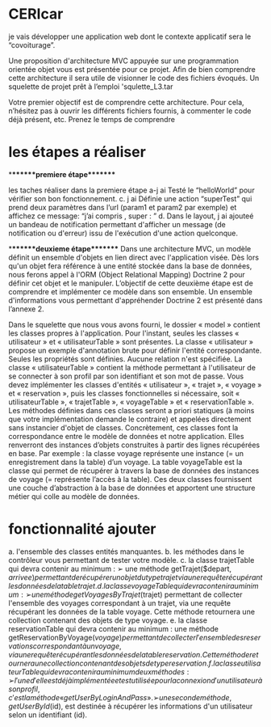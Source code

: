 # CERIcar

je vais développer une application web dont le contexte applicatif sera le “covoiturage”.

Une proposition d'architecture MVC appuyée sur une programmation orientée objet vous est
présentée pour ce projet. Afin de bien comprendre cette architecture il sera utile de visionner
le code des fichiers évoqués. Un squelette de projet prêt à l’emploi 'squlette_L3.tar

Votre premier objectif est de comprendre cette architecture. Pour cela, n’hésitez pas à ouvrir
les différents fichiers fournis, à commenter le code déjà présent, etc. Prenez le temps de
comprendre

# les étapes a réaliser

\***\*\*\*\*\*\***premiere étape\***\*\*\*\*\*\***

les taches réaliser dans la premiere étape
a-j ai Testé le “helloWorld” pour vérifier son bon fonctionnement.
c. j ai Définie une action “superTest” qui prend deux paramètres dans l’url (param1 et
param2 par exemple) et affichez ce message: “j’ai compris <VALEUR PARAM1> ,
super : <VALEUR PARAM2>”
d. Dans le layout, j ai ajouteé un bandeau de notification permettant d'afficher un
message (de notification ou d'erreur) issu de l'exécution d'une action quelconque.

\***\*\*\*\*\*\***deuxieme étape\***\*\*\*\*\*\***
Dans une architecture MVC, un modèle définit un ensemble d'objets en lien direct avec
l'application visée. Dès lors qu'un objet fera référence à une entité stockée dans la base de
données, nous ferons appel à l'ORM (Object Relational Mapping) Doctrine 2 pour définir cet
objet et le manipuler. L’objectif de cette deuxième étape est de comprendre et implémenter
ce modèle dans son ensemble. Un ensemble d'informations vous permettant d'appréhender
Doctrine 2 est présenté dans l’annexe 2.

Dans le squelette que nous vous avons fourni, le dossier « model » contient les classes
propres à l'application. Pour l'instant, seules les classes « utilisateur » et « utilisateurTable »
sont présentes. La classe « utilisateur » propose un exemple d'annotation brute pour définir
l'entité correspondante. Seules les propriétés sont définies. Aucune relation n'est spécifiée.
La classe « utilisateurTable » contient la méthode permettant à l'utilisateur de se connecter
à son profil par son identifiant et son mot de passe. Vous devez implémenter les classes
d'entités « utilisateur », « trajet », « voyage » et « reservation », puis les classes
fonctionnelles si nécessaire, soit « utilisateurTable », « trajetTable », « voyageTable » et
« reservationTable ». Les méthodes définies dans ces classes seront a priori statiques (à
moins que votre implémentation demande le contraire) et appelées directement sans
instancier d'objet de classes. Concrètement, ces classes font la correspondance entre le
modèle de données et notre application. Elles renverront des instances d’objets construites
à partir des lignes récupérées en base.
Par exemple : la classe voyage représente une instance (= un enregistrement dans la table)
d’un voyage. La table voyageTable est la classe qui permet de récupérer à travers la base
de données des instances de voyage (= représente l’accès à la table). Ces deux classes
fournissent une couche d’abstraction à la base de données et apportent une structure métier
qui colle au modèle de données.

# fonctionnalité ajouter

a. l'ensemble des classes entités manquantes.
b. les méthodes dans le contrôleur vous permettant de tester votre modèle.
c. la classe trajetTable qui devra contenir au minimum :
➢ une méthode getTrajet($depart, $arrivee) permettant de récupérer un objet
du type trajet via une requête récupérant les données de la table trajet.
d. la classe voyageTable qui devra contenir au minimum :
➢ une méthode getVoyagesByTrajet($trajet) permettant de collecter l'ensemble
des voyages correspondant à un trajet, via une requête récupérant les
données de la table voyage. Cette méthode retournera une collection
contenant des objets de type voyage.
e. la classe reservationTable qui devra contenir au minimum :
une méthode getReservationByVoyage($voyage) permettant de collecter
l'ensemble des reservations correspondant à un voyage, via une requête
récupérant les données de la table reservation. Cette méthode retournera
une collection contenant des objets de type reservation.
f. la classe utilisateurTable qui devra contenir au minimum deux méthodes :
➢ l'une d'elle est déjà implémentée et est utilisée pour la connexion d'un
utilisateur à son profil, c'est la méthode « getUserByLoginAndPass ».
➢ une seconde méthode, getUserById($id), est destinée à récupérer les
informations d'un utilisateur selon un identifiant (id).
